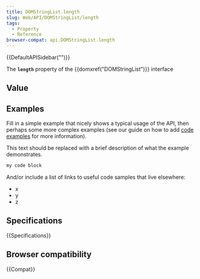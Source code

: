 ```yaml
---
title: DOMStringList.length
slug: Web/API/DOMStringList/length
tags:
  - Property
  - Reference
browser-compat: api.DOMStringList.length
---
```

{{DefaultAPISidebar("")}}

The **`length`** property of the {{domxref("DOMStringList")}} interface 

## Value



## Examples

Fill in a simple example that nicely shows a typical usage of the API, then perhaps some more complex examples (see our guide on how to add [code examples](/en-US/docs/MDN/Contribute/Structures/Code_examples) for more information).

This text should be replaced with a brief description of what the example demonstrates.

```js
my code block
```

And/or include a list of links to useful code samples that live elsewhere:

*   x
*   y
*   z

## Specifications

{{Specifications}}

## Browser compatibility

{{Compat}}


